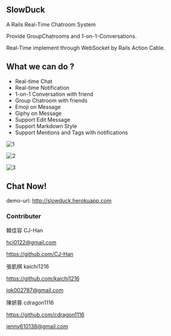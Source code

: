 ## SlowDuck

A Rails Real-Time Chatroom System

Provide GroupChatrooms and 1-on-1-Conversations.

Real-Time implement through WebSocket by Rails Action Cable.


## What we can do ?

- Real-time Chat
- Real-time Notification
- 1-on-1 Conversation with friend
- Group Chatroom with friends
- Emoji on Message
- Giphy on Message
- Support Edit Message
- Support Markdown Style
- Support Mentions and Tags with notifications

![1](https://tva1.sinaimg.cn/large/006y8mN6gy1g86d2ytarqj31fk0sw0wi.jpg)

![2](https://tva1.sinaimg.cn/large/006y8mN6gy1g86d3hdqsoj30wm0l2tar.jpg)

![3](https://tva1.sinaimg.cn/large/006y8mN6gy1g86d5hlbmvj31co0tw42o.jpg)


## Chat Now!
demo-url: http://slowduck.herokuapp.com



### Contributer


韓佳容 CJ-Han

hcj0122@gmail.com

https://github.com/CJ-Han




張凱棋 kaichi1216

https://github.com/kaichi1216

jok002787@gmail.com



陳妍蓉 cdragon1116

https://github.com/cdragon1116

jenny610138@gmail.com
